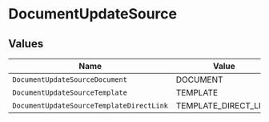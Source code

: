# DocumentUpdateSource


## Values

| Name                                     | Value                                    |
| ---------------------------------------- | ---------------------------------------- |
| `DocumentUpdateSourceDocument`           | DOCUMENT                                 |
| `DocumentUpdateSourceTemplate`           | TEMPLATE                                 |
| `DocumentUpdateSourceTemplateDirectLink` | TEMPLATE_DIRECT_LINK                     |